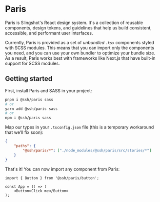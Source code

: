 # Paris

Paris is Slingshot's React design system. It's a collection of reusable components, design tokens, and guidelines that help us build consistent, accessible, and performant user interfaces.

Currently, Paris is provided as a set of *unbundled* `.tsx` components styled with SCSS modules. This means that you can import only the components you need, and you can use your own bundler to optimize your bundle size. As a result, Paris works best with frameworks like Next.js that have built-in support for SCSS modules.

## Getting started

First, install Paris and SASS in your project:

```bash
pnpm i @ssh/paris sass
# or
yarn add @ssh/paris sass
# or
npm i @ssh/paris sass
```

Map our types in your `.tsconfig.json` file (this is a temporary workaround that we'll fix soon):
```json
{
    "paths": {
        "@ssh/paris/*": ["./node_modules/@ssh/paris/src/stories/*"]
    }
}
```

That's it! You can now import any component from Paris:

```tsx
import { Button } from '@ssh/paris/button';

const App = () => (
    <Button>Click me</Button>
);
```
